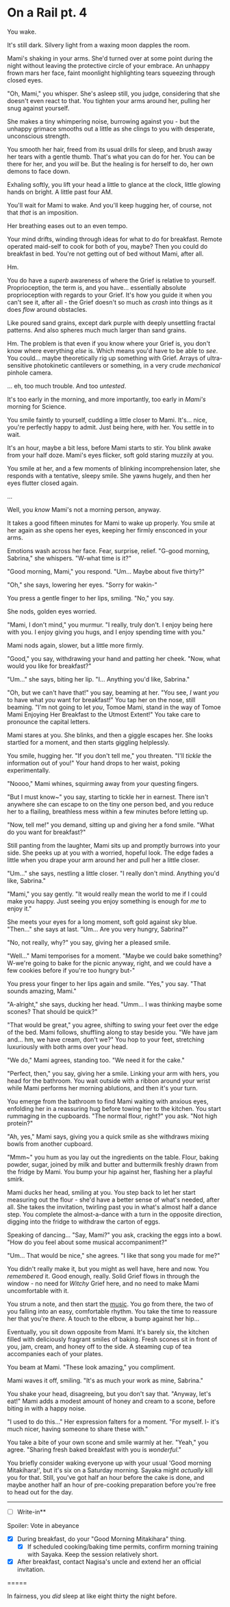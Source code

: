 # On a Rail pt. 4

You wake.

It's still dark. Silvery light from a waxing moon dapples the room.

Mami's shaking in your arms. She'd turned over at some point during the night without leaving the protective circle of your embrace. An unhappy frown mars her face, faint moonlight highlighting tears squeezing through closed eyes.

"Oh, Mami," you whisper. She's asleep still, you judge, considering that she doesn't even react to that. You tighten your arms around her, pulling her snug against yourself.

She makes a tiny whimpering noise, burrowing against you - but the unhappy grimace smooths out a little as she clings to you with desperate, unconscious strength.

You smooth her hair, freed from its usual drills for sleep, and brush away her tears with a gentle thumb. That's what you can do for her. You can be there for her, and you *will* be. But the healing is for herself to do, her own demons to face down.

Exhaling softly, you lift your head a little to glance at the clock, little glowing hands on bright. A little past four AM.

You'll wait for Mami to wake. And you'll keep hugging her, of course, not that *that* is an imposition.

Her breathing eases out to an even tempo.

Your mind drifts, winding through ideas for what to do for breakfast. Remote operated maid-self to cook for both of you, maybe? Then you could do breakfast in bed. You're not getting out of bed without Mami, after all.

Hm.

You do have a *superb* awareness of where the Grief is relative to yourself. Proprioception, the term is, and you have... essentially absolute proprioception with regards to your Grief. It's how you guide it when you can't see it, after all - the Grief doesn't so much as *crash* into things as it does *flow* around obstacles.

Like poured sand grains, except dark purple with deeply unsettling fractal patterns. And also spheres much much larger than sand grains.

Hm. The problem is that even if you know where your Grief is, you don't know where everything *else* is. Which means you'd have to be able to *see*. You could... maybe theoretically rig up something with Grief. Arrays of ultra-sensitive photokinetic cantilevers or something, in a very crude *mechanical* pinhole camera.

... eh, too much trouble. And too *untested*.

It's too early in the morning, and more importantly, too early in *Mami's* morning for Science.

You smile faintly to yourself, cuddling a little closer to Mami. It's... nice, you're perfectly happy to admit. Just being here, *with* her. You settle in to wait.

It's an hour, maybe a bit less, before Mami starts to stir. You blink awake from your half doze. Mami's eyes flicker, soft gold staring muzzily at you.

You smile at her, and a few moments of blinking incomprehension later, she responds with a tentative, sleepy smile. She yawns hugely, and then her eyes flutter closed again.

...

Well, you *know* Mami's not a morning person, anyway.

It takes a good fifteen minutes for Mami to wake up properly. You smile at her again as she opens her eyes, keeping her firmly ensconced in your arms.

Emotions wash across her face. Fear, surprise, relief. "G-good morning, Sabrina," she whispers. "W-what time is it?"

"Good morning, Mami," you respond. "Um... Maybe about five thirty?"

"Oh," she says, lowering her eyes. "Sorry for wakin-"

You press a gentle finger to her lips, smiling. "No," you say.

She nods, golden eyes worried.

"Mami, I don't mind," you murmur. "I really, truly don't. I enjoy being here with you. I enjoy giving you hugs, and I enjoy spending time with you."

Mami nods again, slower, but a little more firmly.

"Good," you say, withdrawing your hand and patting her cheek. "Now, what would you like for breakfast?"

"Um..." she says, biting her lip. "I... Anything you'd like, Sabrina."

"Oh, but we can't have that!" you say, beaming at her. "You see, *I* want *you* to have what *you* want for breakfast!" You tap her on the nose, still beaming. "I'm not going to let *you*, Tomoe Mami, stand in the way of Tomoe Mami Enjoying Her Breakfast to the Utmost Extent!" You take care to pronounce the capital letters.

Mami stares at you. She blinks, and then a giggle escapes her. She looks startled for a moment, and then starts giggling helplessly.

You smile, hugging her. "If you don't tell me," you threaten. "I'll *tickle* the information out of you!" Your hand drops to her waist, poking experimentally.

"Noooo," Mami whines, squirming away from your questing fingers.

"But I must know\~" you say, starting to tickle her in earnest. There isn't anywhere she can escape to on the tiny one person bed, and you reduce her to a flailing, breathless mess within a few minutes before letting up.

"Now, tell me!" you demand, sitting up and giving her a fond smile. "What do you want for breakfast?"

Still panting from the laughter, Mami sits up and promptly burrows into your side. She peeks up at you with a worried, hopeful look. The edge fades a little when you drape your arm around her and pull her a little closer.

"Um..." she says, nestling a little closer. "I really don't mind. Anything you'd like, Sabrina."

"Mami," you say gently. "It would really mean the world to me if I could make you happy. Just seeing you enjoy something is enough for *me* to enjoy it."

She meets your eyes for a long moment, soft gold against sky blue. "Then..." she says at last. "Um... Are you very hungry, Sabrina?"

"No, not really, why?" you say, giving her a pleased smile.

"Well..." Mami temporises for a moment. "Maybe we could bake something? W-we're going to bake for the picnic anyway, right, and we could have a few cookies before if you're too hungry but-"

You press your finger to her lips again and smile. "Yes," you say. "That sounds amazing, Mami."

"A-alright," she says, ducking her head. "Umm... I was thinking maybe some scones? That should be quick?"

"That would be great," you agree, shifting to swing your feet over the edge of the bed. Mami follows, shuffling along to stay beside you. "We have jam and... hm, we have cream, don't we?" You hop to your feet, stretching luxuriously with both arms over your head.

"We do," Mami agrees, standing too. "We need it for the cake."

"Perfect, then," you say, giving her a smile. Linking your arm with hers, you head for the bathroom. You wait outside with a ribbon around your wrist while Mami performs her morning ablutions, and then it's your turn.

You emerge from the bathroom to find Mami waiting with anxious eyes, enfolding her in a reassuring hug before towing her to the kitchen. You start rummaging in the cupboards. "The normal flour, right?" you ask. "Not high protein?"

"Ah, yes," Mami says, giving you a quick smile as she withdraws mixing bowls from another cupboard.

"Mmm\~" you hum as you lay out the ingredients on the table. Flour, baking powder, sugar, joined by milk and butter and buttermilk freshly drawn from the fridge by Mami. You bump your hip against her, flashing her a playful smirk.

Mami ducks her head, smiling at you. You step back to let her start measuring out the flour - she'd have a better sense of what's needed, after all. She takes the invitation, twirling past you in what's almost half a dance step. You complete the almost-a-dance with a turn in the opposite direction, digging into the fridge to withdraw the carton of eggs.

Speaking of dancing... "Say, Mami?" you ask, cracking the eggs into a bowl. "How do you feel about some musical accompaniment?"

"Um... That would be nice," she agrees. "I like that song you made for me?"

You didn't really make it, but you might as well have, here and now. You *remembered* it. Good enough, really. Solid Grief flows in through the window - no need for *Witchy* Grief here, and no need to make Mami uncomfortable with it.

You strum a note, and then start the [music](http://puu.sh/rmeNc/78496336b0.ogg). You go from there, the two of you falling into an easy, comfortable rhythm. You take the time to reassure her that you're *there*. A touch to the elbow, a bump against her hip...

Eventually, you sit down opposite from Mami. It's barely six, the kitchen filled with deliciously fragrant smiles of baking. Fresh scones sit in front of you, jam, cream, and honey off to the side. A steaming cup of tea accompanies each of your plates.

You beam at Mami. "These look amazing," you compliment.

Mami waves it off, smiling. "It's as much your work as mine, Sabrina."

You shake your head, disagreeing, but you don't say that. "Anyway, let's eat!" Mami adds a modest amount of honey and cream to a scone, before biting in with a happy noise.

"I used to do this..." Her expression falters for a moment. "For myself. I- it's much nicer, having someone to share these with."

You take a bite of your own scone and smile warmly at her. "Yeah," you agree. "Sharing fresh baked breakfast with you is *wonderful*."

You briefly consider waking everyone up with your usual 'Good morning Mitakihara!', but it's six on a Saturday morning. Sayaka might *actually* kill you for that. Still, you've got half an hour before the cake is done, and maybe another half an hour of pre-cooking preparation before you're free to head out for the day.

---

- [ ] Write-in**

Spoiler: Vote in abeyance

  - [x] During breakfast, do your "Good Morning Mitakihara" thing.
    - [x] If scheduled cooking/baking time permits, confirm morning training with Sayaka. Keep the session relatively short.
- [x] After breakfast, contact Nagisa's uncle and extend her an official invitation.

\=====​

In fairness, you *did* sleep at like eight thirty the night before.
